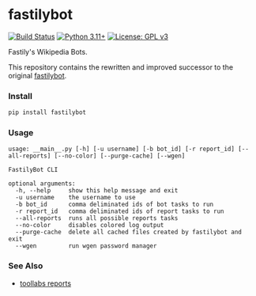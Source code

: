 # fastilybot
[![Build Status](https://github.com/fastily/fastilybot/workflows/build/badge.svg)](#)
[![Python 3.11+](https://upload.wikimedia.org/wikipedia/commons/6/62/Blue_Python_3.11%2B_Shield_Badge.svg)](https://www.python.org)
[![License: GPL v3](https://upload.wikimedia.org/wikipedia/commons/8/86/GPL_v3_Blue_Badge.svg)](https://www.gnu.org/licenses/gpl-3.0.en.html)

Fastily's Wikipedia Bots.

This repository contains the rewritten and improved successor to the original [fastilybot](https://github.com/fastily/fastilybot-old).

### Install
```bash
pip install fastilybot
```

### Usage
```
usage: __main__.py [-h] [-u username] [-b bot_id] [-r report_id] [--all-reports] [--no-color] [--purge-cache] [--wgen]

FastilyBot CLI

optional arguments:
  -h, --help     show this help message and exit
  -u username    the username to use
  -b bot_id      comma deliminated ids of bot tasks to run
  -r report_id   comma deliminated ids of report tasks to run
  --all-reports  runs all possible reports tasks
  --no-color     disables colored log output
  --purge-cache  delete all cached files created by fastilybot and exit
  --wgen         run wgen password manager
```

### See Also
* [toollabs reports](https://tools.wmflabs.org/fastilybot-reports/)